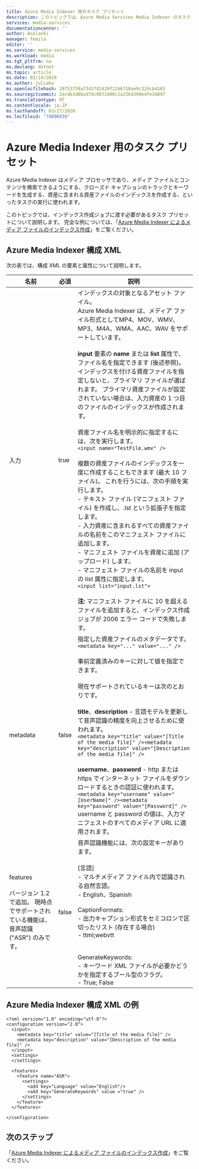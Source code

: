 ```yaml
---
title: Azure Media Indexer 用のタスク プリセット
description: このトピックでは、Azure Media Services Media Indexer のタスク プリセットの概要について説明します。
services: media-services
documentationcenter: ''
author: Asolanki
manager: femila
editor: ''
ms.service: media-services
ms.workload: media
ms.tgt_pltfrm: na
ms.devlang: dotnet
ms.topic: article
ms.date: 03/14/2019
ms.author: juliako
ms.openlocfilehash: 29753759af341f82429f12b6710ae9c32dcb4103
ms.sourcegitcommit: 2ec4b3d0bad7dc0071400c2a2264399e4fe34897
ms.translationtype: HT
ms.contentlocale: ja-JP
ms.lasthandoff: 03/27/2020
ms.locfileid: "74896038"
---
```

# <a name="task-preset-for-azure-media-indexer"></a>Azure Media Indexer 用のタスク プリセット 

Azure Media Indexer はメディア プロセッサであり、メディア ファイルとコンテンツを検索できるようにする、クローズド キャプションのトラックとキーワードを生成する、資産に含まれる資産ファイルのインデックスを作成する、といったタスクの実行に使われます。

このトピックでは、インデックス作成ジョブに渡す必要があるタスク プリセットについて説明します。 完全な例については、「[Azure Media Indexer によるメディア ファイルのインデックス作成](media-services-index-content.md)」をご覧ください。

## <a name="azure-media-indexer-configuration-xml"></a>Azure Media Indexer 構成 XML

次の表では、構成 XML の要素と属性について説明します。

|名前|必須|説明|
|---|---|---|
|入力|true|インデックスの対象となるアセット ファイル。<br/>Azure Media Indexer は、メディア ファイル形式としてMP4、MOV、WMV、MP3、M4A、WMA、AAC、WAV をサポートしています。 <br/><br/>**input** 要素の **name** または **list** 属性で、ファイル名を指定できます (後述参照)。 インデックスを付ける資産ファイルを指定しないと、プライマリ ファイルが選ばれます。 プライマリ資産ファイルが設定されていない場合は、入力資産の 1 つ目のファイルのインデックスが作成されます。<br/><br/>資産ファイル名を明示的に指定するには、次を実行します。<br/>```<input name="TestFile.wmv" />```<br/><br/>複数の資産ファイルのインデックスを一度に作成することもできます (最大 10 ファイル)。 これを行うには、次の手順を実行します。<br/>- テキスト ファイル (マニフェスト ファイル) を作成し、.lst という拡張子を指定します。<br/>- 入力資産に含まれるすべての資産ファイルの名前をこのマニフェスト ファイルに追加します。<br/>- マニフェスト ファイルを資産に追加 (アップロード) します。<br/>- マニフェスト ファイルの名前を input の list 属性に指定します。<br/>```<input list="input.lst">```<br/><br/>**注:** マニフェスト ファイルに 10 を超えるファイルを追加すると、インデックス作成ジョブが 2006 エラー コードで失敗します。|
|metadata|false|指定した資産ファイルのメタデータです。<br/>```<metadata key="..." value="..." />```<br/><br/>事前定義済みのキーに対して値を指定できます。 <br/><br/>現在サポートされているキーは次のとおりです。<br/><br/>**title**、**description** - 言語モデルを更新して音声認識の精度を向上させるために使われます。<br/>```<metadata key="title" value="[Title of the media file]" /><metadata key="description" value="[Description of the media file]" />```<br/><br/>**username**、**password** - http または https でインターネット ファイルをダウンロードするときの認証に使われます。<br/>```<metadata key="username" value="[UserName]" /><metadata key="password" value="[Password]" />```<br/>username と password の値は、入力マニフェストのすべてのメディア URL に適用されます。|
|features<br/><br/>バージョン 1.2 で追加。 現時点でサポートされている機能は、音声認識 ("ASR") のみです。|false|音声認識機能には、次の設定キーがあります。<br/><br/>[言語]<br/>- マルチメディア ファイル内で認識される自然言語。<br/>- English、Spanish<br/><br/>CaptionFormats:<br/>- 出力キャプション形式をセミコロンで区切ったリスト (存在する場合)<br/>- ttml;webvtt<br/><br/><br/>GenerateKeywords:<br/>- キーワード XML ファイルが必要かどうかを指定するブール型のフラグ。<br/>- True; False|

## <a name="azure-media-indexer-configuration-xml-example"></a>Azure Media Indexer 構成 XML の例

``` 
<?xml version="1.0" encoding="utf-8"?>  
<configuration version="2.0">  
  <input>  
    <metadata key="title" value="[Title of the media file]" />  
    <metadata key="description" value="[Description of the media file]" />  
  </input>  
  <settings>  
  </settings>  
  
  <features>  
    <feature name="ASR">    
      <settings>  
        <add key="Language" value="English"/>  
        <add key="GenerateKeywords" value ="true" />  
      </settings>  
    </feature>  
  </features>  
  
</configuration>  
```
  
## <a name="next-steps"></a>次のステップ

「[Azure Media Indexer によるメディア ファイルのインデックス作成](media-services-index-content.md)」をご覧ください。

